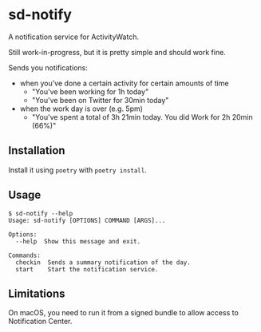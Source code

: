 sd-notify
=========

A notification service for ActivityWatch.

Still work-in-progress, but it is pretty simple and should work fine.

Sends you notifications:
 - when you've done a certain activity for certain amounts of time
     - "You've been working for 1h today"
     - "You've been on Twitter for 30min today"
 - when the work day is over (e.g. 5pm)
    - "You've spent a total of 3h 21min today. You did Work for 2h 20min (66%)"


## Installation

Install it using `poetry` with `poetry install`.

## Usage

```
$ sd-notify --help
Usage: sd-notify [OPTIONS] COMMAND [ARGS]...

Options:
  --help  Show this message and exit.

Commands:
  checkin  Sends a summary notification of the day.
  start    Start the notification service.
```

## Limitations

On macOS, you need to run it from a signed bundle to allow access to Notification Center.
